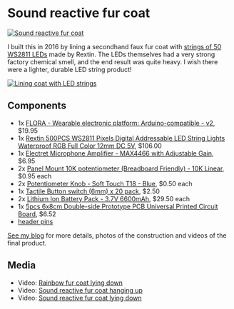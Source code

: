 # Sound reactive fur coat

[![Sound reactive fur coat](/../files/images/coat-888.gif?raw=true "Sound reactive fur coat")](#sound-reactive-fur-coat)

I built this in 2016 by lining a secondhand faux fur coat with [strings of 50 WS2811 LEDs](http://amzn.to/2aY7OvR) made by Rextin. The LEDs themselves had a very strong factory chemical smell, and the end result was quite heavy. I wish there were a lighter, durable LED string product!

[![Lining coat with LED strings](https://lh3.googleusercontent.com/-ZhgKcucuvKY/V7PvvYygtgI/AAAAAAAA5kk/KYJxoeCnFvwEKknAKQx1sNQhY7aC0NqQgCHM/w992/IMG_20160816_173816.jpg)](https://votecharlie.com/blog/2016/08/sound-reactive-fur-coat.html)

## Components

* 1x [FLORA - Wearable electronic platform: Arduino-compatible - v2][659], $19.95
* 1x [Rextin 500PCS WS2811 Pixels Digital Addressable LED String Lights Waterproof RGB Full Color 12mm DC 5V](http://amzn.to/2r38w72), $106.00
* 1x [Electret Microphone Amplifier - MAX4466 with Adjustable Gain][1063], $6.95
* 2x [Panel Mount 10K potentiometer (Breadboard Friendly) - 10K Linear][562], $0.95  each
* 2x [Potentiometer Knob - Soft Touch T18 - Blue][2048], $0.50 each
* 1x [Tactile Button switch (6mm) x 20 pack][367], $2.50
* 2x [Lithium Ion Battery Pack - 3.7V 6600mAh][353], $29.50 each
* 1x [5pcs 6x8cm Double-side Prototype PCB Universal Printed Circuit Board](http://amzn.to/2qbOmH8), $6.52
* [header pins][header]

[See my blog](https://votecharlie.com/blog/2016/08/sound-reactive-fur-coat.html) for more details, photos of the construction and videos of the final product.

## Media

* Video: [Rainbow fur coat lying down](https://vimeo.com/179143162)
* Video: [Sound reactive fur coat hanging up](https://vimeo.com/179143163)
* Video: [Sound reactive fur coat lying down](https://vimeo.com/179143161)

[header]: http://amzn.to/2r3ercm
[2048]: https://www.adafruit.com/products/2048
[562]: https://www.adafruit.com/products/562
[659]: https://www.adafruit.com/products/659
[1063]: https://www.adafruit.com/products/1063
[367]: https://www.adafruit.com/products/367
[353]: https://www.adafruit.com/product/353
